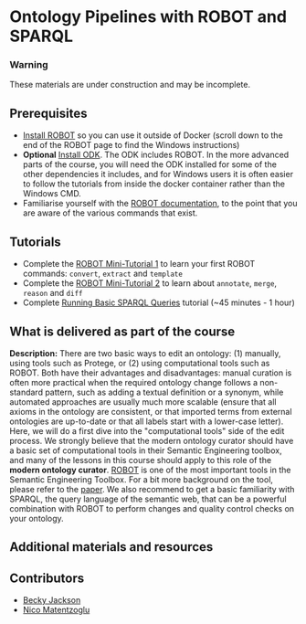 # Ontology Pipelines with ROBOT and SPARQL

### Warning
These materials are under construction and may be incomplete.

## Prerequisites
- [Install ROBOT](http://robot.obolibrary.org) so you can use it outside of Docker (scroll down to the end of the ROBOT page to find the Windows instructions)
- **Optional** [Install ODK](../howto/odk-setup.md). The ODK includes ROBOT. In the more advanced parts of the course, you will need the ODK installed for some of the other dependencies it includes, and for Windows users it is often easier to follow the tutorials from inside the docker container rather than the Windows CMD.
- Familiarise yourself with the [ROBOT documentation](http://robot.obolibrary.org), to the point that you are aware of the various commands that exist.

## Tutorials
- Complete the [ROBOT Mini-Tutorial 1](../tutorial/robot-tutorial-1.md) to learn your first ROBOT commands: `convert`, `extract` and `template`
- Complete the [ROBOT Mini-Tutorial 2](../tutorial/robot-tutorial-2.md) to learn about `annotate`, `merge`, `reason` and `diff`
- Complete [Running Basic SPARQL Queries](https://medium.com/virtuoso-blog/dbpedia-basic-queries-bc1ac172cc09) tutorial (~45 minutes - 1 hour)

## What is delivered as part of the course

**Description:**  There are two basic ways to edit an ontology: (1) manually, using tools such as Protege, or (2) using computational tools such as ROBOT. Both have their advantages and disadvantages: manual curation is often more practical when the required ontology change follows a non-standard pattern, such as adding a textual definition or a synonym, while automated approaches are usually much more scalable (ensure that all axioms in the ontology are consistent, or that imported terms from external ontologies are up-to-date or that all labels start with a lower-case letter). Here, we will do a first dive into the "computational tools" side of the edit process. We strongly believe that the modern ontology curator should have a basic set of computational tools in their Semantic Engineering toolbox, and many of the lessons in this course should apply to this role of the **modern ontology curator**. [ROBOT](http://robot.obolibrary.org/remove) is one of the most important tools in the Semantic Engineering Toolbox. For a bit more background on the tool, please refer to the [paper](https://bmcbioinformatics.biomedcentral.com/articles/10.1186/s12859-019-3002-3). We also recommend to get a basic familiarity with SPARQL, the query language of the semantic web, that can be a powerful combination with ROBOT to perform changes and quality control checks on your ontology.

<!--
We will continue to combine our previous work into workflows for daily ontology development in OBO. First, we will learn a few more ROBOT commands to help us edit and release ontologies: [`merge`](http://robot.obolibrary.org/merge), [`reason`](http://robot.obolibrary.org/reason), and [`annotate`](http://robot.obolibrary.org/annotate). Then, we will get an introduction to [GNU Make](https://www.gnu.org/software/make/) and see how Makefiles are used for creating ontology releases. Finally, we will learn how to use the [Ontology Development Kit](https://github.com/INCATools/ontology-development-kit) (ODK) to start a new ontology and see how ROBOT and Makefiles are combined.

By the end of this unit, you should be able to:
- Find terms from other ontologies to reuse in your ontology
- Extract those terms from the external ontology using ROBOT and import them into your ontology
- Identify ontology design patterns for the logical definitions in your ontology
- Create ROBOT templates using the ontology design patterns and use them to add to your ontology
-->



## Additional materials and resources

## Contributors
- [Becky Jackson](https://orcid.org/0000-0003-4871-5569)
- [Nico Matentzoglu](https://orcid.org/0000-0002-7356-1779)
